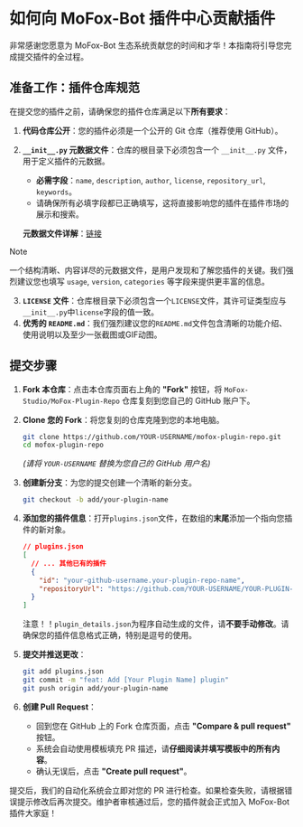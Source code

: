 # 如何向 MoFox-Bot 插件中心贡献插件

非常感谢您愿意为 MoFox-Bot 生态系统贡献您的时间和才华！本指南将引导您完成提交插件的全过程。

## 准备工作：插件仓库规范

在提交您的插件之前，请确保您的插件仓库满足以下**所有要求**：

1.  **代码仓库公开**：您的插件必须是一个公开的 Git 仓库（推荐使用 GitHub）。
2.  **`__init__.py` 元数据文件**：仓库的根目录下必须包含一个 `__init__.py` 文件，用于定义插件的元数据。
    -   **必需字段**：`name`, `description`, `author`, `license`, `repository_url`, `keywords`。
    -   请确保所有必填字段都已正确填写，这将直接影响您的插件在插件市场的展示和搜索。

    **元数据文件详解**：[链接](https://docs.mofox-sama.com/docs/development/plugins/metadata-guide.html)

> [!NOTE]
> 一个结构清晰、内容详尽的元数据文件，是用户发现和了解您插件的关键。我们强烈建议您也填写 `usage`, `version`, `categories` 等字段来提供更丰富的信息。

3.  **`LICENSE` 文件**：仓库根目录下必须包含一个`LICENSE`文件，其许可证类型应与`__init__.py`中`license`字段的值一致。
5.  **优秀的 `README.md`**：我们强烈建议您的`README.md`文件包含清晰的功能介绍、使用说明以及至少一张截图或GIF动图。

## 提交步骤

1.  **Fork 本仓库**：点击本仓库页面右上角的 **"Fork"** 按钮，将 `MoFox-Studio/MoFox-Plugin-Repo` 仓库复刻到您自己的 GitHub 账户下。

2.  **Clone 您的 Fork**：将您复刻的仓库克隆到您的本地电脑。
    ```bash
    git clone https://github.com/YOUR-USERNAME/mofox-plugin-repo.git
    cd mofox-plugin-repo
    ```
    *(请将 `YOUR-USERNAME` 替换为您自己的 GitHub 用户名)*

3.  **创建新分支**：为您的提交创建一个清晰的新分支。
    ```bash
    git checkout -b add/your-plugin-name
    ```

4.  **添加您的插件信息**：打开`plugins.json`文件，在数组的**末尾**添加一个指向您插件的新对象。
    ```json
    // plugins.json
    [
      // ... 其他已有的插件
      {
        "id": "your-github-username.your-plugin-repo-name",
        "repositoryUrl": "https://github.com/YOUR-USERNAME/YOUR-PLUGIN-REPO"
      }
    ]
    ```
    注意！！`plugin_details.json`为程序自动生成的文件，请**不要手动修改**。请确保您的插件信息格式正确，特别是逗号的使用。

5.  **提交并推送更改**：
    ```bash
    git add plugins.json
    git commit -m "feat: Add [Your Plugin Name] plugin"
    git push origin add/your-plugin-name
    ```

6.  **创建 Pull Request**：
    -   回到您在 GitHub 上的 Fork 仓库页面，点击 **"Compare & pull request"** 按钮。
    -   系统会自动使用模板填充 PR 描述，请**仔细阅读并填写模板中的所有内容**。
    -   确认无误后，点击 **"Create pull request"**。

提交后，我们的自动化系统会立即对您的 PR 进行检查。如果检查失败，请根据错误提示修改后再次提交。维护者审核通过后，您的插件就会正式加入 MoFox-Bot 插件大家庭！
